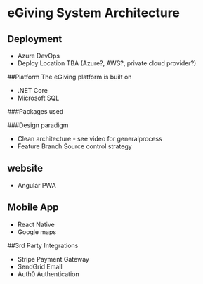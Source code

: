 # eGiving System Architecture

## Deployment
* Azure DevOps
* Deploy Location TBA (Azure?, AWS?, private cloud provider?)

##Platform
The eGiving platform is built on
* .NET Core
* Microsoft SQL

###Packages used

###Design paradigm
* Clean architecture - see video for generalprocess
* Feature Branch Source control strategy

## website
* Angular PWA

## Mobile App
* React Native
* Google maps

##3rd Party Integrations
* Stripe Payment Gateway
* SendGrid Email 
* Auth0 Authentication

